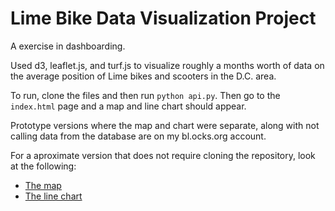 # Lime Bike Data Visualization Project 

A exercise in dashboarding. 

Used d3, leaflet.js, and turf.js to visualize roughly a months worth of data on the average position of Lime bikes and scooters in the D.C. area.

To run, clone the files and then run `python api.py`. Then go to the `index.html` page and a map and line chart should appear.

Prototype versions where the map and chart were separate, along with not calling data from the database are on my bl.ocks.org account. 

For a aproximate version that does not require cloning the repository, look at the following:
* [The map](https://bl.ocks.org/Leschonander/2d5cbdb7418d304fe94ac02a613d27f4)
* [The line chart](https://bl.ocks.org/Leschonander/837172f729e56f5716f46c0cad89ef86)
